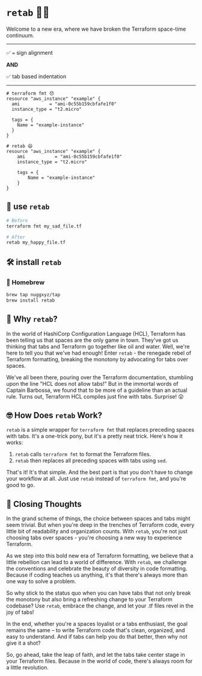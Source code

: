 # `retab` 🚀✨

Welcome to a new era, where we have broken the Terraform space-time continuum.

---

✅ `=` sign alignment

**AND**

✅ tab based indentation

---

<!-- `retab` is the same as `terraform fmt`, but it replaces **preceding** spaces with tabs. -->


```hcl
# terraform fmt 😞
resource "aws_instance" "example" {
  ami           = "ami-0c55b159cbfafe1f0"
  instance_type = "t2.micro"

  tags = {
    Name = "example-instance"
  }
}

# retab 😄
resource "aws_instance" "example" {
	ami           = "ami-0c55b159cbfafe1f0"
	instance_type = "t2.micro"

	tags = {
		Name = "example-instance"
	}
}
```

## 🏓 use `retab`

<!-- Using `retab` is as easy as it gets. Just replace `terraform fmt` with `retab` in your workflow, and you're all set. Here's how you do it: -->

```bash
# Before
terraform fmt my_sad_file.tf

# After
retab my_happy_file.tf
```

## 🛠️ install `retab`

### 🍺 Homebrew

<!-- Installation is a breeze with Homebrew. Just tap into the wisdom of nuggxyz, and install the formula for `retab`. Here's how you do it: -->

```bash
brew tap nuggxyz/tap
brew install retab
```

<!-- And just like that, you're ready to embrace the tab life in your Terraform files. -->

## 🤯 Why `retab`?

In the world of HashiCorp Configuration Language (HCL), Terraform has been telling us that spaces are the only game in town. They've got us thinking that tabs and Terraform go together like oil and water. Well, we're here to tell you that we've had enough! Enter `retab` - the renegade rebel of Terraform formatting, breaking the monotony by advocating for tabs over spaces.

We've all been there, pouring over the Terraform documentation, stumbling upon the line "HCL does not allow tabs!" But in the immortal words of Captain Barbossa, we found that to be more of a guideline than an actual rule. Turns out, Terraform HCL compiles just fine with tabs. Surprise! 😲

<!-- ## 🤔 What is `retab`?

Simply put, `retab` is an audacious wrapper for `terraform fmt` that rebels against the status quo by using tabs instead of spaces. The real magic happens when we leverage the power of `terraform fmt`. **We get the same alignment-based formatting that we know and love, but with the readability that only tabs can provide.**

## 🚀 Why Use `retab`?

Imagine reading a book where all the words are crammed together without spaces. Sounds pretty hard to read, right? That's how we feel when we see Terraform code indented with two spaces. It's just not enough. `retab` gives your code the breathing room it deserves, making it easier on the eyes and much more manageable.

And of course, there's the principle of the matter. Why should spaces hog all the limelight while tabs sit in the shadow? It's time for tabs to shine! -->


## 🤓 How Does `retab` Work?

`retab` is a simple wrapper for `terraform fmt` that replaces preceding spaces with tabs. It's a one-trick pony, but it's a pretty neat trick. Here's how it works:

1. `retab` calls `terraform fmt` to format the Terraform files.
2. `retab` then replaces all preceding spaces with tabs using `sed`.

That's it! It's that simple. And the best part is that you don't have to change your workflow at all. Just use `retab` instead of `terraform fmt`, and you're good to go.


## 🎉 Closing Thoughts

In the grand scheme of things, the choice between spaces and tabs might seem trivial. But when you're deep in the trenches of Terraform code, every little bit of readability and organization counts. With `retab`, you're not just choosing tabs over spaces - you're choosing a new way to experience Terraform.

As we step into this bold new era of Terraform formatting, we believe that a little rebellion can lead to a world of difference. With `retab`, we challenge the conventions and celebrate the beauty of diversity in code formatting. Because if coding teaches us anything, it's that there's always more than one way to solve a problem.

So why stick to the status quo when you can have tabs that not only break the monotony but also bring a refreshing change to your Terraform codebase? Use `retab`, embrace the change, and let your .tf files revel in the joy of tabs!

In the end, whether you're a spaces loyalist or a tabs enthusiast, the goal remains the same – to write Terraform code that's clean, organized, and easy to understand. And if tabs can help you do that better, then why not give it a shot?

So, go ahead, take the leap of faith, and let the tabs take center stage in your Terraform files. Because in the world of code, there's always room for a little revolution.
